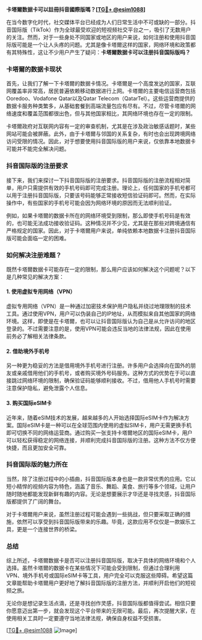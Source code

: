 **卡塔爾数据卡可以註冊抖音國際版嗎？[[TG💪+ @esim1088](https://t.me/s/esim1088)]**

在当今数字化时代，社交媒体平台已经成为人们日常生活中不可或缺的一部分。抖音国际版（TikTok）作为全球最受欢迎的短视频社交平台之一，吸引了无数用户的关注。然而，对于一些身处不同国家或地区的用户来说，如何注册和使用抖音国际版可能是一个让人头疼的问题。尤其是像卡塔爾这样的国家，网络环境和政策都有其特殊性，这让不少用户产生了疑问：**卡塔爾数据卡可以注册抖音国际版吗？**

### 卡塔爾的数据卡现状

首先，让我们了解一下卡塔爾的数据卡情况。卡塔爾是一个高度发达的国家，互联网覆盖率非常高，居民普遍依赖移动数据进行上网。卡塔爾的主要电信运营商包括Ooredoo、Vodafone Qatar以及Qatar Telecom（QatarTel）。这些运营商提供的数据卡服务种类繁多，从基础套餐到高端流量包应有尽有。不过，尽管卡塔爾的网络速度和覆盖范围都很出色，但与其他国家相比，其网络环境也存在一定的限制。

卡塔爾政府对互联网内容有一定的审查机制，尤其是在涉及政治敏感话题时，某些网站可能会被屏蔽。此外，由于卡塔爾与邻国的关系复杂，有时也会出现跨境网络访问受限的情况。因此，对于想要使用抖音国际版的用户来说，仅依靠本地数据卡可能并不能完全解决问题。

### 抖音国际版的注册要求

接下来，我们来探讨一下抖音国际版的注册要求。抖音国际版的注册流程相对简单，用户只需提供有效的手机号码即可完成注册。理论上，任何国家的手机号都可以用于注册抖音国际版，只要该号码能够正常接收短信验证码即可。然而，在实际操作中，有些国家的手机号可能会因为网络环境的原因而无法顺利验证。

例如，如果卡塔爾的数据卡所在的网络环境受到限制，那么即使手机号码是有效的，也可能无法成功接收验证码。这种情况并不少见，尤其是在那些对跨境通信有严格规定的国家。因此，对于卡塔爾用户来说，单纯依赖本地数据卡注册抖音国际版可能会面临一定的困难。

### 如何解决注册难题？

既然卡塔爾数据卡可能存在一定的限制，那么用户应该如何解决这个问题呢？以下是几种常见的解决方案：

#### 1. 使用虚拟专用网络（VPN）

虚拟专用网络（VPN）是一种通过加密技术保护用户隐私并绕过地理限制的技术工具。通过使用VPN，用户可以伪装自己的IP地址，从而模拟来自其他国家的网络环境。这样，即使是在卡塔爾，也可以让抖音国际版认为自己是从允许访问的地区登录的。不过需要注意的是，使用VPN可能会违反当地的法律法规，因此在使用前务必了解相关法律条款。

#### 2. 借助境外手机号

另一种更为稳妥的方法是借用境外手机号进行注册。许多用户会选择向在国外的朋友或亲戚借用他们的手机号，或者购买境外号码服务。这种方式的优势在于可以直接跳过网络环境的限制，确保验证码能够顺利接收。不过，借用他人手机号时需要注意保护隐私，避免泄露个人信息。

#### 3. 购买国际eSIM卡

近年来，随着eSIM技术的发展，越来越多的人开始选择国际eSIM卡作为解决方案。国际eSIM卡是一种可以在全球范围内使用的虚拟SIM卡，用户无需更换手机即可切换不同的网络运营商。通过购买一张支持卡塔爾地区的国际eSIM卡，用户可以轻松获得稳定的网络连接，并顺利完成抖音国际版的注册。这种方法不仅方便快捷，而且更加安全可靠。

### 抖音国际版的魅力所在

当然，除了注册过程中的小插曲，抖音国际版本身也是一款非常优秀的应用。它以短小精悍的视频内容为特色，涵盖了音乐、舞蹈、美食、旅行等多个领域，让用户随时随地都能发现新鲜有趣的内容。无论是想要展示才华还是寻找灵感，抖音国际版都提供了广阔的舞台。

对于卡塔爾用户来说，虽然注册过程可能会遇到一些挑战，但只要采取正确的措施，依然可以享受到抖音国际版带来的乐趣。毕竟，这款应用不仅仅是一款娱乐工具，更是一个连接世界的桥梁。

### 总结

综上所述，卡塔爾数据卡是否可以注册抖音国际版，取决于具体的网络环境和个人选择。虽然卡塔爾的数据卡在某些情况下可能会受到限制，但通过合理利用VPN、境外手机号或国际eSIM卡等工具，用户完全可以克服这些障碍。希望这篇文章能帮助卡塔爾用户更好地了解抖音国际版的注册方法，并顺利开启他们的短视频之旅。

无论你是想记录生活点滴，还是寻找创作灵感，抖音国际版都值得尝试。相信只要你愿意迈出第一步，就会发现这个平台带来的无限可能。最后，再次提醒大家，在使用相关工具时一定要遵守当地法律法规，确保自身权益不受损害。

[[TG💪+ @esim1088](https://t.me/s/esim1088) ![Image](https://i.postimg.cc/4NQfJmqS/Snipaste-2025-05-13-00-14-12.png)]
